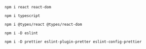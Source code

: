 ```npm i react react-dom```

```npm i typescript```

```npm i @types/react @types/react-dom```

```npm i -D eslint```

```npm i -D prettier eslint-plugin-pretter eslint-config-prettier```
